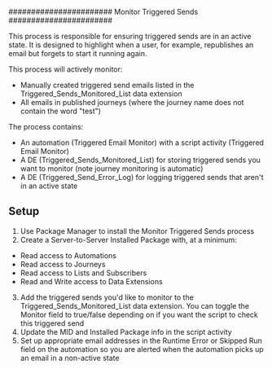 #######################
Monitor Triggered Sends
#######################

This process is responsible for ensuring triggered sends are in an active state. It is designed to highlight when a user, for example, republishes an email but forgets to start it running again.

This process will actively monitor:
* Manually created triggered send emails listed in the Triggered_Sends_Monitored_List data extension
* All emails in published journeys (where the journey name does not contain the word "test")

The process contains:
* An automation (Triggered Email Monitor) with a script activity (Triggered Email Monitor)
* A DE (Triggered_Sends_Monitored_List) for storing triggered sends you want to monitor (note journey monitoring is automatic)
* A DE (Triggered_Send_Error_Log) for logging triggered sends that aren't in an active state

Setup
-----
1. Use Package Manager to install the Monitor Triggered Sends process
2. Create a Server-to-Server Installed Package with, at a minimum:
  * Read access to Automations
  * Read access to Journeys
  * Read access to Lists and Subscribers
  * Read and Write access to Data Extensions
3. Add the triggered sends you'd like to monitor to the Triggered_Sends_Monitored_List data extension. You can toggle the Monitor field to true/false depending on if you want the script to check this triggered send
4. Update the MID and Installed Package info in the script activity
5. Set up appropriate email addresses in the Runtime Error or Skipped Run field on the automation so you are alerted when the automation picks up an email in a non-active state
